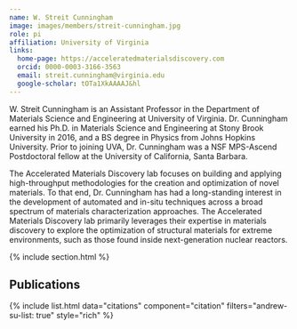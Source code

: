 ```yaml
---
name: W. Streit Cunningham
image: images/members/streit-cunningham.jpg
role: pi
affiliation: University of Virginia
links:
  home-page: https://acceleratedmaterialsdiscovery.com
  orcid: 0000-0003-3166-3563
  email: streit.cunningham@virginia.edu
  google-scholar: tOTa1XkAAAAJ&hl
---
```


W. Streit Cunningham is an Assistant Professor in the Department of Materials Science and Engineering at University of Virginia. Dr. Cunningham earned his Ph.D. in Materials Science and Engineering at Stony Brook University in 2016, and a BS degree in Physics from Johns Hopkins University. Prior to joining UVA, Dr. Cunningham was a NSF MPS-Ascend Postdoctoral fellow at the University of California, Santa Barbara.

The Accelerated Materials Discovery lab focuses on building and applying high-throughput methodologies for the creation and optimization of novel materials. To that end, Dr. Cunningham has had a long-standing interest in the development of automated and in-situ techniques across a broad spectrum of materials characterization approaches. The Accelerated Materials Discovery lab primarily leverages their expertise in materials discovery to explore the optimization of structural materials for extreme environments, such as those found inside next-generation nuclear reactors.

{% include section.html %}
## Publications

{% include list.html data="citations" component="citation" filters="andrew-su-list: true" style="rich" %}
